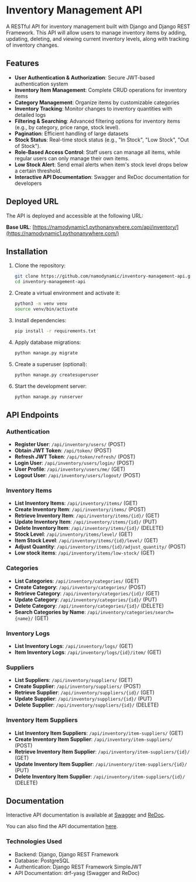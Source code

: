 # Inventory Management API

A RESTful API for inventory management built with Django and Django REST Framework. This API will allow users to manage inventory items by adding, updating, deleting, and viewing current inventory levels, along with tracking of inventory changes.

## Features

- **User Authentication & Authorization**: Secure JWT-based authentication system
- **Inventory Item Management**: Complete CRUD operations for inventory items
- **Category Management**: Organize items by customizable categories
- **Inventory Tracking**: Monitor changes to inventory quantities with detailed logs
- **Filtering & Searching**: Advanced filtering options for inventory items (e.g., by category, price range, stock level).
- **Pagination**: Efficient handling of large datasets
- **Stock Status**: Real-time stock status (e.g., "In Stock", "Low Stock", "Out of Stock").
- **Role-Based Access Control**: Staff users can manage all items, while regular users can only manage their own items.
- **Low Stock Alert**: Send email alerts when item's stock level drops below a certain threshold.
- **Interactive API Documentation**: Swagger and ReDoc documentation for developers

## Deployed URL

The API is deployed and accessible at the following URL:

**Base URL**: [https://namodynamic1.pythonanywhere.com/api/inventory/](https://namodynamic1.pythonanywhere.com/)

## Installation

1. Clone the repository:

   ```bash
   git clone https://github.com/namodynamic/inventory-management-api.git
   cd inventory-management-api
   ```

2. Create a virtual environment and activate it:

   ```bash
   python3 -m venv venv
   source venv/bin/activate
   ```

3. Install dependencies:

   ```bash
   pip install -r requirements.txt
   ```

4. Apply database migrations:

   ```bash
   python manage.py migrate
   ```

5. Create a superuser (optional):

   ```bash
   python manage.py createsuperuser
   ```

6. Start the development server:

   ```bash
   python manage.py runserver
   ```

## API Endpoints

### Authentication

- **Register User**: `/api/inventory/users/` (POST)
- **Obtain JWT Token**: `/api/token/` (POST)
- **Refresh JWT Token**: `/api/token/refresh/` (POST)
- **Login User**: `/api/inventory/users/login/` (POST)
- **User Profile**: `/api/inventory/users/me/` (GET)
- **Logout User**: `/api/inventory/users/logout/` (POST)

### Inventory Items

- **List Inventory Items**: `/api/inventory/items/` (GET)
- **Create Inventory Item**: `/api/inventory/items/` (POST)
- **Retrieve Inventory Item**: `/api/inventory/items/{id}/` (GET)
- **Update Inventory Item**: `/api/inventory/items/{id}/` (PUT)
- **Delete Inventory Item**: `/api/inventory/items/{id}/` (DELETE)
- **Stock Level**: `/api/inventory/items/level/` (GET)
- **Item Stock Level**: `/api/inventory/items/{id}/level/` (GET)
- **Adjust Quantity**: `/api/inventory/items/{id}/adjust_quantity/` (POST)
- **Low stock items**: `/api/inventory/items/low-stock/` (GET)

### Categories

- **List Categories**: `/api/inventory/categories/` (GET)
- **Create Category**: `/api/inventory/categories/` (POST)
- **Retrieve Category**: `/api/inventory/categories/{id}/` (GET)
- **Update Category**: `/api/inventory/categories/{id}/` (PUT)
- **Delete Category**: `/api/inventory/categories/{id}/` (DELETE)
- **Search Categories by Name**: `/api/inventory/categories/search={name}/` (GET)

### Inventory Logs

- **List Inventory Logs**: `/api/inventory/logs/` (GET)
- **Item Inventory Logs**: `/api/inventory/logs/{id}/item/` (GET)

### Suppliers

- **List Suppliers**: `/api/inventory/suppliers/` (GET)
- **Create Supplier**: `/api/inventory/suppliers/` (POST)
- **Retrieve Supplier**: `/api/inventory/suppliers/{id}/` (GET)
- **Update Supplier**: `/api/inventory/suppliers/{id}/` (PUT)
- **Delete Supplier**: `/api/inventory/suppliers/{id}/` (DELETE)

### Inventory Item Suppliers

- **List Inventory Item Suppliers**: `/api/inventory/item-suppliers/` (GET)
- **Create Inventory Item Supplier**: `/api/inventory/item-suppliers/` (POST)
- **Retrieve Inventory Item Supplier**: `/api/inventory/item-suppliers/{id}/` (GET)
- **Update Inventory Item Supplier**: `/api/inventory/item-suppliers/{id}/` (PUT)
- **Delete Inventory Item Supplier**: `/api/inventory/item-suppliers/{id}/` (DELETE)

## Documentation

Interactive API documentation is available at [Swagger](http://localhost:8000/api/inventory/swagger/) and [ReDoc](http://localhost:8000/api/inventory/redoc/).

You can also find the API documentation [here](https://documenter.getpostman.com/view/24484793/2sB2cSfiNL).

### Technologies Used

- Backend: Django, Django REST Framework
- Database: PostgreSQL
- Authentication: Django REST Framework SimpleJWT
- API Documentation: drf-yasg (Swagger and ReDoc)
